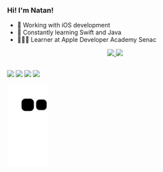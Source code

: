 ### Hi! I'm Natan!

- 🔭 Working with iOS development
- 🌱 Constantly learning Swift and Java
- 👨🏻‍💻 Learner at Apple Developer Academy Senac

<div align="center">
  <a href="https://github.com/NatanCR">
    <img height="140em" src="https://github-readme-stats.vercel.app/api/top-langs/?username=NatanCR&layout=compact&langs_count=7&theme=gruvbox"/>
    <img height="140em" src="https://github-readme-stats.vercel.app/api?username=NatanCR&show_icons=true&theme=gruvbox&include_all_commits=true&count_private=true"/>
</div>
  
  ##
  
  <div> 
  <a href="https://instagram.com/natancr" target="_blank"><img src="https://img.shields.io/badge/-Instagram-%23E4405F?style=for-the-badge&logo=instagram&logoColor=white" target="_blank"></a>
 <a href="https://discord.gg/natanzin" target="_blank"><img src="https://img.shields.io/badge/Discord-7289DA?style=for-the-badge&logo=discord&logoColor=white" target="_blank"></a> 
  <a href = "mailto:natanrodrigues0044@gmail.com"><img src="https://img.shields.io/badge/-Gmail-%23333?style=for-the-badge&logo=gmail&logoColor=white" target="_blank"></a>
  <a href="https://www.linkedin.com/in/natan-camargo-rodrigues-64b864164/" target="_blank"><img src="https://img.shields.io/badge/-LinkedIn-%230077B5?style=for-the-badge&logo=linkedin&logoColor=white" target="_blank"></a> 
  </div>
  
  ![Snake animation](https://github.com/NatanCR/NatanCR/blob/output/github-contribution-grid-snake.svg)
